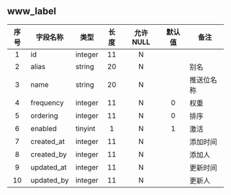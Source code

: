**www_label**
---
| 序号 | 字段名称 | 类型 | 长度 | 允许 NULL | 默认值 | 备注 | 
| :---: | --- | --- | :---: | :---: | :---: | --- | 
|  1 | id         | integer | 11 | N |   |       | 
|  2 | alias      | string  | 20 | N |   | 别名 | 
|  3 | name       | string  | 20 | N |   | 推送位名称 | 
|  4 | frequency  | integer | 11 | N | 0 | 权重 | 
|  5 | ordering   | integer | 11 | N | 0 | 排序 | 
|  6 | enabled    | tinyint | 1  | N | 1 | 激活 | 
|  7 | created_at | integer | 11 | N |   | 添加时间 | 
|  8 | created_by | integer | 11 | N |   | 添加人 | 
|  9 | updated_at | integer | 11 | N |   | 更新时间 | 
| 10 | updated_by | integer | 11 | N |   | 更新人 | 
